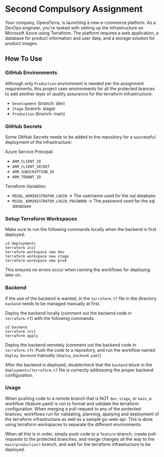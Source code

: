 # Second Compulsory Assignment

Your company, OperaTerra, is launching a new e-commerce platform. As a DevOps engineer, you're tasked with setting up the infrastructure on Microsoft Azure using Terraform. The platform requires a web application, a database for product information and user data, and a storage solution for product images.

## How To Use

### GitHub Environments

Although only `Production` environment is needed per the assignment requirements, this project uses environments for all the protected brances to add another layer of quality assurance for the terraform infrastructure:

- `Development` (branch: dev)
- `Stage` (branch: stage)
- `Production` (branch: main) 

### GitHub Secrets

Some GitHub Secrets needs to be added to the repository for a successful deployment of the infrastructure:

Azure Service Principal:
- `ARM_CLIENT_ID`
- `ARM_CLIENT_SECRET`
- `ARM_SUBSCRIPTION_ID`
- `ARM_TENANT_ID`

Terraform Variables:
- `MSSQL_ADMINISTRATOR_LOGIN` -> The username used for the sql database
- `MSSQL_ADMINISTRATOR_LOGIN_PASSWORD` -> The password used for the sql database

### Setup Terraform Workspaces

Make sure to run the following commands locally when the backend is first deployed:

```code
cd deployments
terraform init
terraform workspace new dev
terraform workspace new stage
terraform workspace new prod
```

This ensures no errors occur when running the workflows for deploying later on.

### Backend

If the use of the backend is wanted, in the `terraform.tf` file in the directory `backend` needs to be managed manually at first.

Deploy the backend locally (comment out the backend code in `terraform.tf`) with the following commands:
```code
cd backend
terraform init
terraform apply
```

Deploy the backend remotely (comment out the backend code in `terraform.tf`):
Push the code to a repository, and run the workflow named `Deploy Backend` manually (`deploy_backend.yaml`)


After the backend is deployed, doublecheck that the `backend` block in the `deployments/terraform.tf` file is correctly addressing the proper backend configuration.

### Usage

When pushing code to a remote branch that is NOT `dev`, `stage`, or `main`, a workflow (feature.yaml) is run to format and validate the terraform configuration. When merging a pull-request to any of the protected brances, workflows run for validating, planning, applying and deployment of the terraform infrastructure as well as a sample go-web-api. This is done using terraform workspaces to separate the different environments. 

When all this is in order, simply push code to a `feature`-branch, create pull-requests to the protected branches, and merge changes all the way to the `main(production)`-branch, and wait for the terraform infrastructure to be deployed.